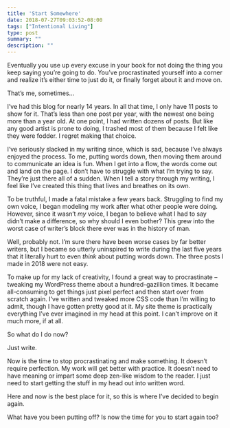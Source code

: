 ```yaml
---
title: 'Start Somewhere'
date: 2018-07-27T09:03:52-08:00
tags: ["Intentional Living"]
type: post
summary: ""
description: ""
---
```


Eventually you use up every excuse in your book for not doing the thing you keep saying you’re going to do. You’ve procrastinated yourself into a corner and realize it’s either time to just do it, or finally forget about it and move on.<!--more-->

That’s me, sometimes…

I’ve had this blog for nearly 14 years. In all that time, I only have 11 posts to show for it. That’s less than one post per year, with the newest one being more than a year old. At one point, I had written dozens of posts. But like any good artist is prone to doing, I trashed most of them because I felt like they were fodder. I regret making that choice.

I’ve seriously slacked in my writing since, which is sad, because I’ve always enjoyed the process. To me, putting words down, then moving them around to communicate an idea is fun. When I get into a flow, the words come out and land on the page. I don’t have to struggle with what I’m trying to say. They’re just there all of a sudden. When I tell a story through my writing, I feel like I’ve created this thing that lives and breathes on its own.

To be truthful, I made a fatal mistake a few years back. Struggling to find my own voice, I began modeling my work after what other people were doing. However, since it wasn’t _my_ voice, I began to believe what I had to say didn’t make a difference, so why should I even bother? This grew into the worst case of writer’s block there ever was in the history of man.

Well, probably not. I’m sure there have been worse cases by far better writers, but I became so utterly uninspired to write during the last five years that it literally hurt to even _think_ about putting words down. The three posts I made in 2018 were not easy.

To make up for my lack of creativity, I found a great way to procrastinate – tweaking my WordPress theme about a hundred-gazillion times. It became all-consuming to get things just pixel perfect and then start over from scratch again. I’ve written and tweaked more CSS code than I’m willing to admit, though I have gotten pretty good at it. My site theme is practically everything I’ve ever imagined in my head at this point. I can’t improve on it much more, if at all.

So what do I do now?

Just write.

Now is the time to stop procrastinating and make something. It doesn’t require perfection. My work will get better with practice. It doesn’t need to have meaning or impart some deep zen-like wisdom to the reader. I just need to start getting the stuff in my head out into written word.

Here and now is the best place for it, so this is where I’ve decided to begin again.

What have you been putting off? Is now the time for you to start again too?